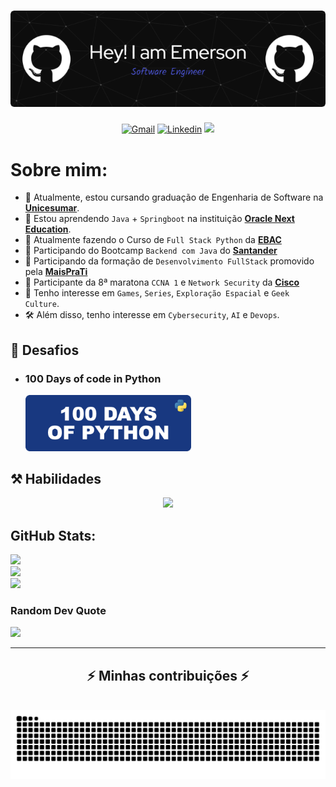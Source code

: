 <!---
DESCRIPTION
--->
<h1 align="center">
    <img src="https://github.com/EmersonPenelli/EmersonPenelli/blob/main/profile/banners/header/github-header-image.png" />
</h1>

<!---
SMALL ICONS
--->
<p align="center">
  <a href='mailto:emersonpenelli@gmail.com' target="_blank"><img alt='Gmail' src='https://img.shields.io/badge/GMAIL-100000?style=flat&logo=gmail&logoColor=white&labelColor=#ff2e00&color=#ff8282'/></a>
  </a>
  <a href='https://www.linkedin.com/in/emerson-penelli' target="_blank"><img alt='Linkedin' src='https://img.shields.io/badge/LinkedIn-100000?style=flat&logo=Linkedin&logoColor=white&labelColor=0A66C2&color=0A66C2'/></a>
  </a>
  <img src="https://komarev.com/ghpvc/?username=EmersonPenelli&style=flat&color=blue"></a>
  </a>
</p>

#  Sobre mim:
* 🌱 Atualmente, estou cursando graduação de Engenharia de Software na [**Unicesumar**](https://www.unicesumar.edu.br/).<br>
* 👀 Estou aprendendo `Java` + `Springboot` na instituição [**Oracle Next Education**](https://www.oracle.com/br/education/oracle-next-education/).<br>
* 🚀 Atualmente fazendo o Curso de `Full Stack Python` da [**EBAC**](https://ebaconline.com.br/full-stack-python)
* 🚀 Participando do Bootcamp `Backend com Java` do [**Santander**](https://app.santanderopenacademy.com/pt-BR/program/santander-bootcamp-2024)
* 🚀 Participando da formação de `Desenvolvimento FullStack` promovido pela [**MaisPraTi**](https://curso.maisprati.com.br/)
* 🚀 Participante da 8ª maratona `CCNA 1` e `Network Security` da [**Cisco**](https://www.cisco.com/c/m/pt_br/brasil-digital-e-inclusivo/cibereducacao/aluno.html)
* 🎒 Tenho interesse em `Games`, `Series`, `Exploração Espacial` e `Geek Culture`.<br>
* 🛠️ Além disso, tenho interesse em `Cybersecurity`, `AI` e `Devops`.


## 🐍 Desafios

* ### 100 Days of code in Python <br>

  <a href="https://github.com/EmersonPenelli/100-days-of-code-with-python">
    <img src="https://github.com/EmersonPenelli/EmersonPenelli/blob/main/profile/banners/python/github_profile_banner_round_python.png" width="265"/>
  </a>




<!---
BIG ICONS
--->
## ⚒️ Habilidades
<p align="center">
  <a href="https://skillicons.dev">
    <img src="https://skillicons.dev/icons?i=python,cs,java,js,html,css,react,git,github,vscode,flask,django,postgres,figma,aws" />
  </a>
</p>

##  GitHub Stats:
![](https://github-readme-stats.vercel.app/api?username=emersonpenelli&theme=blueberry&hide_border=false&include_all_commits=true&count_private=false)<br/>
![](https://github-readme-streak-stats.herokuapp.com/?user=emersonpenelli&theme=blueberry&hide_border=false)<br/>
![](https://github-readme-stats.vercel.app/api/top-langs/?username=emersonpenelli&theme=blueberry&hide_border=false&include_all_commits=true&count_private=false&layout=compact)

###  Random Dev Quote
![](https://quotes-github-readme.vercel.app/api?type=horizontal&theme=tokyonight)

---



<div align="center">
  <h2>⚡ Minhas contribuições ⚡</h2>
  <br>
  <img alt="snake eating my contributions" src="https://raw.githubusercontent.com/EmersonPenelli/EmersonPenelli/output/github-contribution-grid-snake.svg" />
  
  <br/><br/><br/>
</div>
